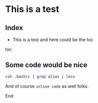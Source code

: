 # This is a test

## Index

+ This is a test and here could be the toc

toc

## Some code would be nice

```bash
cat .bashrc | grep alias | less
```

And of course `inline code` as well folks.

End
